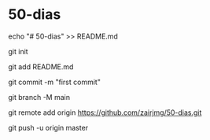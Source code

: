 # 50-dias

echo "# 50-dias" >> README.md

git init

git add README.md

git commit -m "first commit"

git branch -M main

git remote add origin https://github.com/zairjmg/50-dias.git

git push -u origin master
